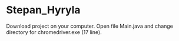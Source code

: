 # Stepan_Hyryla
Download project on your computer.
Open file Main.java and change directory for chromedriver.exe (17 line).
